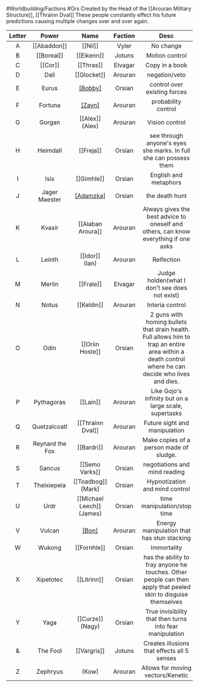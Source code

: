 #Worldbuilding/Factions #Ors 
Created by the Head of the [[Arouran Military Structure]], [[Thrainn Dval]] 
These people constantly effect his future predictions causing multiple changes over and over again.

| Letter |      Power      |           Name            | Faction |                                                                        Desc                                                                         |
| :----: | :-------------: | :-----------------------: | :-----: | :-------------------------------------------------------------------------------------------------------------------------------------------------: |
|   A    |   [[Abaddon]]   |          [[Nil]]          |  Vyler  |                                                                      No change                                                                      |
|   B    |   [[Boreal]]    |        [[Eikenn]]         | Jotuns  |                                                                   Motion control                                                                    |
|   C    |     [[Cor]]     |         [[Thras]]         | Elvagar |                                                                   Copy in a book                                                                    |
|   D    |      Dali       |        [[Glocket]]        | Arouran |                                                                    negation/veto                                                                    |
|   E    |      Eurus      |     [[Bobby]](Barnes)     | Orsian  |                                                            control over existing forces                                                             |
|   F    |     Fortuna     |      [[Zayn]](Milan)      | Arouran |                                                                 probability control                                                                 |
|   G    |     Gorgan      |      [[Alex]] (Alex)      | Arouran |                                                                   Vision control                                                                    |
|   H    |    Heimdall     |         [[Freja]]         | Orsian  |                                          see through anyone's eyes she marks. In full she can possess them                                          |
|   I    |      Isis       |        [[Gimhle]]         | Orsian  |                                                                English and metaphors                                                                |
|   J    |  Jager Maester  |     [[Adamzka]](Ezra)     | Orsian  |                                                                   the death hunt                                                                    |
|   K    |     Kvasir      |     [[Alaban Aroura]]     | Arouran |                                 Always gives the best advice to oneself and others, can know everything if one asks                                 |
|   L    |     Leinth      |      [[Idor]] (Ian)       | Arouran |                                                                     Relfection                                                                      |
|   M    |     Merlin      |         [[Frale]]         | Elvagar |                                                    Judge holden(what I don't see does not exist)                                                    |
|   N    |      Notus      |        [[Keldin]]         | Arouran |                                                                   Interia control                                                                   |
|   O    |      Odin       |      [[Oriin Hoste]]      | Orsian  | 2 guns with homing bullets that drain health. Full allows him to trap an entire area within a death control where he can decide who lives and dies. |
|   P    |   Pythagoras    |         [[Lain]]          | Arouran |                                                Like Gojo's infinity but on a large scale, supertasks                                                |
|   Q    |  Quetzalcoatl   |     [[Thrainn Dval]]      | Arouran |                                                            Future sight and manipulation                                                            |
|   R    | Reynard the Fox |        [[Bardri]]         | Arouran |                                                       Make copies of a person made of sludge.                                                       |
|   S    |     Sancus      |      [[Semo Varks]]       | Orsian  |                                                            negotiations and mind reading                                                            |
|   T    |   Thelxiepeia   |    [[Toadbog]] (Mark)     | Orsian  |                                                           Hypnotization and mind control                                                            |
|   U    |      Urdr       | [[Michael Leech]] (James) | Orsian  |                                                             time manipulation/stop time                                                             |
|   V    |     Vulcan      |      [[Bon]](Aryan)       | Arouran |                                                     Energy manipulation that has stun stacking                                                      |
|   W    |     Wukong      |        [[Fornhle]]        | Orsian  |                                                                     Immortality                                                                     |
|   X    |    Xipetotec    |        [[Litrinn]]        | Orsian  |                   has the ability to fray anyone he touches. Other people can then apply that peeled skin to disguise themselves                    |
|   Y    |      Yaga       |     [[Curze]] (Nagy)      | Orsian  |                                              True invisibility that then turns into fear manipulation                                               |
|   &    |    The Fool     |        [[Vargris]]        | Jotuns  |                                                     Creates illusions that effects all 5 senses                                                     |
|   Z    |    Zephryus     |           (Kow)           | Arouran |                                                          Allows for moving vectors/Kenetic                                                          |


